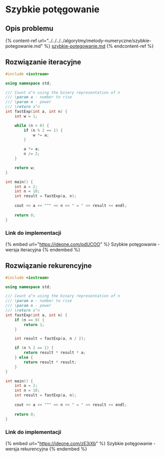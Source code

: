 # Szybkie potęgowanie

## Opis problemu

{% content-ref url="../../../../algorytmy/metody-numeryczne/szybkie-potegowanie.md" %}
[szybkie-potegowanie.md](../../../../algorytmy/metody-numeryczne/szybkie-potegowanie.md)
{% endcontent-ref %}

## Rozwiązanie iteracyjne

```cpp
#include <iostream>

using namespace std;

/// Count a^n using the binary representation of n
/// \param a - number to rise
/// \param n - power
/// \return a^n
int fastExp(int a, int n) {
    int w = 1;

    while (n > 0) {
        if (n % 2 == 1) {
            w *= a;
        }

        a *= a;
        n /= 2;
    }

    return w;
}

int main() {
    int a = 2;
    int n = 10;
    int result = fastExp(a, n);
    
    cout << a << "^" << n << " = " << result << endl;
    
    return 0;
}
```

### Link do implementacji

{% embed url="https://ideone.com/pdUCOO" %}
Szybkie potęgowanie - wersja iteracyjna
{% endembed %}

## Rozwiązanie rekurencyjne

```cpp
#include <iostream>

using namespace std;

/// Count a^n using the binary representation of n
/// \param a - number to rise
/// \param n - power
/// \return a^n
int fastExp(int a, int n) {
    if (n == 0) {
        return 1;
    }

    int result = fastExp(a, n / 2);

    if (n % 2 == 1) {
        return result * result * a;
    } else {
        return result * result;
    }
}

int main() {
    int a = 2;
    int n = 10;
    int result = fastExp(a, n);
    
    cout << a << "^" << n << " = " << result << endl;
    
    return 0;
}
```

### Link do implementacji

{% embed url="https://ideone.com/zE3iXb" %}
Szybkie potęgowanie - wersja rekurencyjna
{% endembed %}